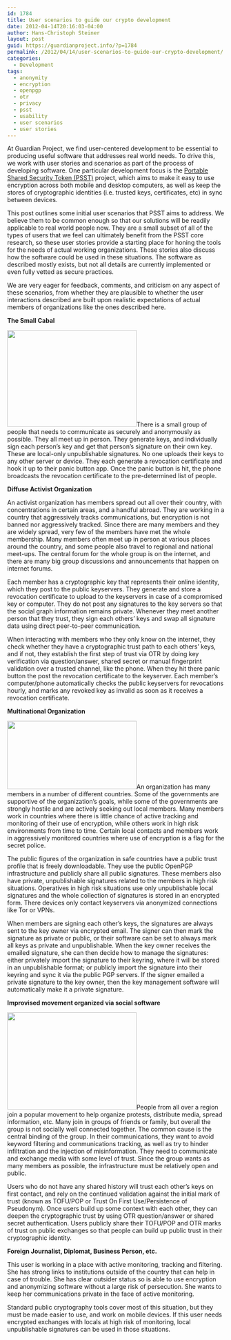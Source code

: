 ```yaml
---
id: 1784
title: User scenarios to guide our crypto development
date: 2012-04-14T20:16:03-04:00
author: Hans-Christoph Steiner
layout: post
guid: https://guardianproject.info/?p=1784
permalink: /2012/04/14/user-scenarios-to-guide-our-crypto-development/
categories:
  - Development
tags:
  - anonymity
  - encryption
  - openpgp
  - otr
  - privacy
  - psst
  - usability
  - user scenarios
  - user stories
---
```

At Guardian Project, we find user-centered development to be essential to producing useful software that addresses real world needs. To drive this, we work with user stories and scenarios as part of the process of developing software. One particular development focus is the <a href="https://guardianproject.info/wiki/PSST" title="Portable Shared Security Token" target="_blank">Portable Shared Security Token (PSST)</a> project, which aims to make it easy to use encryption across both mobile and desktop computers, as well as keep the stores of cryptographic identities (i.e. trusted keys, certificates, etc) in sync between devices.

This post outlines some initial user scenarios that PSST aims to address. We believe them to be common enough so that our solutions will be readily applicable to real world people now. They are a small subset of all of the types of users that we feel can ultimately benefit from the PSST core research, so these user stories provide a starting place for honing the tools for the needs of actual working organizations. These stories also discuss how the software could be used in these situations. The software as described mostly exists, but not all details are currently implemented or even fully vetted as secure practices.

We are very eager for feedback, comments, and criticism on any aspect of these scenarios, from whether they are plausible to whether the user interactions described are built upon realistic expectations of actual members of organizations like the ones described here.

**The Small Cabal**

[<img src="https://guardianproject.info/wp-content/uploads/2012/04/activists-meeting.jpg" alt="" width="300" height="224" class="alignright size-full wp-image-1799" />](https://guardianproject.info/wp-content/uploads/2012/04/activists-meeting.jpg)There is a small group of people that needs to communicate as securely and anonymously as possible. They all meet up in person. They generate keys, and individually sign each person’s key and get that person’s signature on their own key. These are local-only unpublishable signatures. No one uploads their keys to any other server or device. They each generate a revocation certificate and hook it up to their panic button app. Once the panic button is hit, the phone broadcasts the revocation certificate to the pre-determined list of people.

**Diffuse Activist Organization**

An activist organization has members spread out all over their country, with concentrations in certain areas, and a handful abroad. They are working in a country that aggressively tracks communications, but encryption is not banned nor aggressively tracked. Since there are many members and they are widely spread, very few of the members have met the whole membership. Many members often meet up in person at various places around the country, and some people also travel to regional and national meet-ups. The central forum for the whole group is on the internet, and there are many big group discussions and announcements that happen on internet forums.

Each member has a cryptographic key that represents their online identity, which they post to the public keyservers. They generate and store a revocation certificate to upload to the keyservers in case of a compromised key or computer. They do not post any signatures to the key servers so that the social graph information remains private. Whenever they meet another person that they trust, they sign each others’ keys and swap all signature data using direct peer-to-peer communication.

When interacting with members who they only know on the internet, they check whether they have a cryptographic trust path to each others’ keys, and if not, they establish the first step of trust via OTR by doing key verification via question/answer, shared secret or manual fingerprint validation over a trusted channel, like the phone. When they hit there panic button the post the revocation certificate to the keyserver. Each member’s computer/phone automatically checks the public keyservers for revocations hourly, and marks any revoked key as invalid as soon as it receives a revocation certificate.

**Multinational Organization**

[<img src="https://guardianproject.info/wp-content/uploads/2012/04/orgmtg.jpg" alt="" width="300" height="158" class="alignleft size-full wp-image-1800" />](https://guardianproject.info/wp-content/uploads/2012/04/orgmtg.jpg)An organization has many members in a number of different countries. Some of the governments are supportive of the organization’s goals, while some of the governments are strongly hostile and are actively seeking out local members. Many members work in countries where there is little chance of active tracking and monitoring of their use of encryption, while others work in high risk environments from time to time. Certain local contacts and members work in aggressively monitored countries where use of encryption is a flag for the secret police.

The public figures of the organization in safe countries have a public trust profile that is freely downloadable. They use the public OpenPGP infrastructure and publicly share all public signatures. These members also have private, unpublishable signatures related to the members in high risk situations. Operatives in high risk situations use only unpublishable local signatures and the whole collection of signatures is stored in an encrypted form. There devices only contact keyservers via anonymized connections like Tor or VPNs.

When members are signing each other’s keys, the signatures are always sent to the key owner via encrypted email. The signer can then mark the signature as private or public, or their software can be set to always mark all keys as private and unpublishable. When the key owner receives the emailed signature, she can then decide how to manage the signatures: either privately import the signature to their keyring, where it will be stored in an unpublishable format; or publicly import the signature into their keyring and sync it via the public PGP servers. If the signer emailed a private signature to the key owner, then the key management software will automatically make it a private signature.

**Improvised movement organized via social software**

[<img src="https://guardianproject.info/wp-content/uploads/2012/04/Tahrir_Square_during_8_February_2011-300x225.jpg" alt="" width="300" height="225" class="alignright size-medium wp-image-1791" srcset="https://guardianproject.info/wp-content/uploads/2012/04/Tahrir_Square_during_8_February_2011-300x225.jpg 300w, https://guardianproject.info/wp-content/uploads/2012/04/Tahrir_Square_during_8_February_2011-1024x768.jpg 1024w, https://guardianproject.info/wp-content/uploads/2012/04/Tahrir_Square_during_8_February_2011.jpg 1600w" sizes="(max-width: 300px) 100vw, 300px" />](http://en.wikipedia.org/wiki/File:Tahrir_Square_during_8_February_2011.jpg)People from all over a region join a popular movement to help organize protests, distribute media, spread information, etc. Many join in groups of friends or family, but overall the group is not socially well connected together. The common cause is the central binding of the group. In their communications, they want to avoid keyword filtering and communications tracking, as well as try to hinder infiltration and the injection of misinformation. They need to communicate and exchange media with some level of trust. Since the group wants as many members as possible, the infrastructure must be relatively open and public. 

Users who do not have any shared history will trust each other’s keys on first contact, and rely on the continued validation against the initial mark of trust (known as TOFU/POP or Trust On First Use/Persistence of Pseudonym). Once users build up some context with each other, they can deepen the cryptographic trust by using OTR question/answer or shared secret authentication. Users publicly share their TOFU/POP and OTR marks of trust on public exchanges so that people can build up public trust in their cryptographic identity.

**Foreign Journalist, Diplomat, Business Person, etc.**

This user is working in a place with active monitoring, tracking and filtering. She has strong links to institutions outside of the country that can help in case of trouble. She has clear outsider status so is able to use encryption and anonymizing software without a large risk of persecution. She wants to keep her communications private in the face of active monitoring.

Standard public cryptography tools cover most of this situation, but they must be made easier to use, and work on mobile devices. If this user needs encrypted exchanges with locals at high risk of monitoring, local unpublishable signatures can be used in those situations.